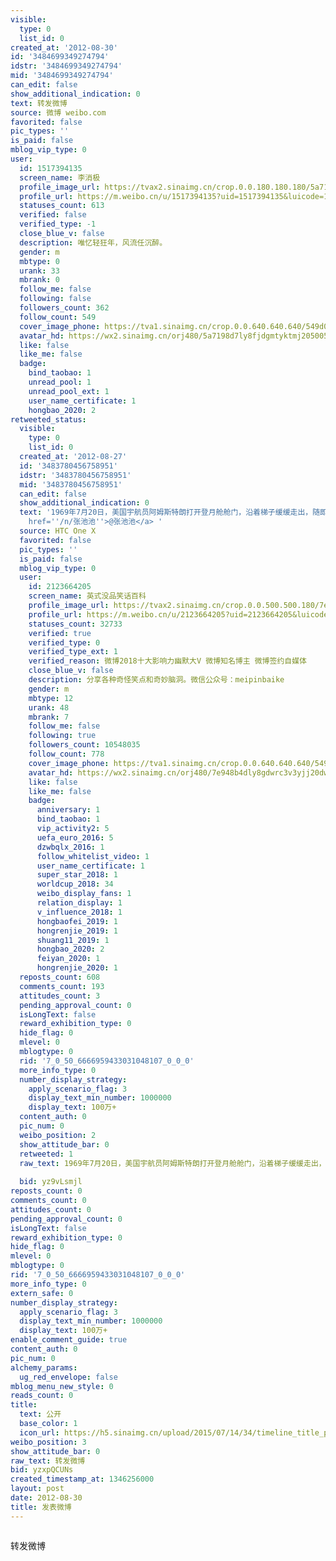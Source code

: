 ```yaml
---
visible:
  type: 0
  list_id: 0
created_at: '2012-08-30'
id: '3484699349274794'
idstr: '3484699349274794'
mid: '3484699349274794'
can_edit: false
show_additional_indication: 0
text: 转发微博
source: 微博 weibo.com
favorited: false
pic_types: ''
is_paid: false
mblog_vip_type: 0
user:
  id: 1517394135
  screen_name: 李消极
  profile_image_url: https://tvax2.sinaimg.cn/crop.0.0.180.180.180/5a7198d7ly8fjdgmtyktmj20500500so.jpg?KID=imgbed,tva&Expires=1606399809&ssig=GzIbCTL7Fj
  profile_url: https://m.weibo.cn/u/1517394135?uid=1517394135&luicode=10000011&lfid=2304131517394135_-_WEIBO_SECOND_PROFILE_WEIBO
  statuses_count: 613
  verified: false
  verified_type: -1
  close_blue_v: false
  description: 唯忆轻狂年，风流任沉醉。
  gender: m
  mbtype: 0
  urank: 33
  mbrank: 0
  follow_me: false
  following: false
  followers_count: 362
  follow_count: 549
  cover_image_phone: https://tva1.sinaimg.cn/crop.0.0.640.640.640/549d0121tw1egm1kjly3jj20hs0hsq4f.jpg
  avatar_hd: https://wx2.sinaimg.cn/orj480/5a7198d7ly8fjdgmtyktmj20500500so.jpg
  like: false
  like_me: false
  badge:
    bind_taobao: 1
    unread_pool: 1
    unread_pool_ext: 1
    user_name_certificate: 1
    hongbao_2020: 2
retweeted_status:
  visible:
    type: 0
    list_id: 0
  created_at: '2012-08-27'
  id: '3483780456758951'
  idstr: '3483780456758951'
  mid: '3483780456758951'
  can_edit: false
  show_additional_indication: 0
  text: '1969年7月20日，美国宇航员阿姆斯特朗打开登月舱舱门，沿着梯子缓缓走出，随即他在月球表面留下了人类第一个脚印，并说出了那句世人皆知的名言：“沙发。”——<a
    href=''/n/张池池''>@张池池</a> '
  source: HTC One X
  favorited: false
  pic_types: ''
  is_paid: false
  mblog_vip_type: 0
  user:
    id: 2123664205
    screen_name: 英式没品笑话百科
    profile_image_url: https://tvax2.sinaimg.cn/crop.0.0.500.500.180/7e948b4dly8gdwrc3v3yjj20dw0dwgrv.jpg?KID=imgbed,tva&Expires=1606399809&ssig=oniS7Ysikm
    profile_url: https://m.weibo.cn/u/2123664205?uid=2123664205&luicode=10000011&lfid=2304131517394135_-_WEIBO_SECOND_PROFILE_WEIBO
    statuses_count: 32733
    verified: true
    verified_type: 0
    verified_type_ext: 1
    verified_reason: 微博2018十大影响力幽默大V 微博知名博主 微博签约自媒体
    close_blue_v: false
    description: 分享各种奇怪笑点和奇妙脑洞。微信公众号：meipinbaike
    gender: m
    mbtype: 12
    urank: 48
    mbrank: 7
    follow_me: false
    following: true
    followers_count: 10548035
    follow_count: 778
    cover_image_phone: https://tva1.sinaimg.cn/crop.0.0.640.640.640/549d0121tw1egm1kjly3jj20hs0hsq4f.jpg
    avatar_hd: https://wx2.sinaimg.cn/orj480/7e948b4dly8gdwrc3v3yjj20dw0dwgrv.jpg
    like: false
    like_me: false
    badge:
      anniversary: 1
      bind_taobao: 1
      vip_activity2: 5
      uefa_euro_2016: 5
      dzwbqlx_2016: 1
      follow_whitelist_video: 1
      user_name_certificate: 1
      super_star_2018: 1
      worldcup_2018: 34
      weibo_display_fans: 1
      relation_display: 1
      v_influence_2018: 1
      hongbaofei_2019: 1
      hongrenjie_2019: 1
      shuang11_2019: 1
      hongbao_2020: 2
      feiyan_2020: 1
      hongrenjie_2020: 1
  reposts_count: 608
  comments_count: 193
  attitudes_count: 3
  pending_approval_count: 0
  isLongText: false
  reward_exhibition_type: 0
  hide_flag: 0
  mlevel: 0
  mblogtype: 0
  rid: '7_0_50_6666959433031048107_0_0_0'
  more_info_type: 0
  number_display_strategy:
    apply_scenario_flag: 3
    display_text_min_number: 1000000
    display_text: 100万+
  content_auth: 0
  pic_num: 0
  weibo_position: 2
  show_attitude_bar: 0
  retweeted: 1
  raw_text: 1969年7月20日，美国宇航员阿姆斯特朗打开登月舱舱门，沿着梯子缓缓走出，随即他在月球表面留下了人类第一个脚印，并说出了那句世人皆知的名言：“沙发。”——@张池池
    ​​​
  bid: yz9vLsmjl
reposts_count: 0
comments_count: 0
attitudes_count: 0
pending_approval_count: 0
isLongText: false
reward_exhibition_type: 0
hide_flag: 0
mlevel: 0
mblogtype: 0
rid: '7_0_50_6666959433031048107_0_0_0'
more_info_type: 0
extern_safe: 0
number_display_strategy:
  apply_scenario_flag: 3
  display_text_min_number: 1000000
  display_text: 100万+
enable_comment_guide: true
content_auth: 0
pic_num: 0
alchemy_params:
  ug_red_envelope: false
mblog_menu_new_style: 0
reads_count: 0
title:
  text: 公开
  base_color: 1
  icon_url: https://h5.sinaimg.cn/upload/2015/07/14/34/timeline_title_public_default.png
weibo_position: 3
show_attitude_bar: 0
raw_text: 转发微博
bid: yzxpQCUNs
created_timestamp_at: 1346256000
layout: post
date: 2012-08-30
title: 发表微博
---
```


![]()

转发微博

